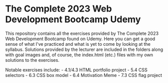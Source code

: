 # The Complete 2023 Web Development Bootcamp Udemy

This repository contains all the exercises provided by The Complete 2023 Web Development Bootcamp found on Udemy. Here you can get a good sense of what I've practiced and what is yet to come by looking at the syllabus.
Solutions provided by the lecturer are included in the folders along with goal images and, of course, the index.html (etc.) files with my own solutions to the exercises.

Notable exercises include: 
    - 4.1/4.3 HTML portfolio project
    - 5.4 CSS selectors
    - 6.3 CSS box model
    - 6.4 Motivation Meme
    - 7.3 CSS flag project